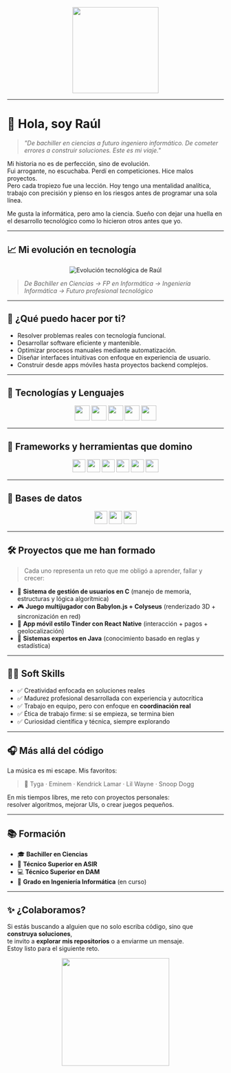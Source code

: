 <div align="center">
  <img height="200" src="https://github.com/raulmoto/miMusica/blob/main/logo2.png" />
</div>

---

# 👋 Hola, soy Raúl

> *"De bachiller en ciencias a futuro ingeniero informático. De cometer errores a construir soluciones. Este es mi viaje."*

Mi historia no es de perfección, sino de evolución.  
Fui arrogante, no escuchaba. Perdí en competiciones. Hice malos proyectos.  
Pero cada tropiezo fue una lección. Hoy tengo una mentalidad analítica, trabajo con precisión y pienso en los riesgos antes de programar una sola línea.

Me gusta la informática, pero amo la ciencia. Sueño con dejar una huella en el desarrollo tecnológico como lo hicieron otros antes que yo.

---

## 📈 Mi evolución en tecnología

<div align="center">
  <img src="https://github.com/raulmoto/IngenieriaMP/blob/main/evolucion_raul_actualizado.png" alt="Evolución tecnológica de Raúl" style="max-width: 100%;" />
</div>

> _De Bachiller en Ciencias → FP en Informática → Ingeniería Informática → Futuro profesional tecnológico_

---

## 🎯 ¿Qué puedo hacer por ti?

- Resolver problemas reales con tecnología funcional.
- Desarrollar software eficiente y mantenible.
- Optimizar procesos manuales mediante automatización.
- Diseñar interfaces intuitivas con enfoque en experiencia de usuario.
- Construir desde apps móviles hasta proyectos backend complejos.

---

## 🔧 Tecnologías y Lenguajes

<div align="center">
  <img src="https://img.shields.io/badge/Java-%23FF0000?style=for-the-badge&logo=java&logoColor=white" height="35"/>
  <img src="https://img.shields.io/badge/C-%2300599C?style=for-the-badge&logo=c&logoColor=white" height="35"/>
  <img src="https://img.shields.io/badge/Python-%23000?style=for-the-badge&logo=python&logoColor=white" height="35"/>
  <img src="https://img.shields.io/badge/JavaScript-%23F7DF1E?style=for-the-badge&logo=javascript&logoColor=black" height="35"/>
  <img src="https://img.shields.io/badge/C%23-%23239120?style=for-the-badge&logo=csharp&logoColor=white" height="35"/>
</div>

---

## 🚀 Frameworks y herramientas que domino

<div align="center">
  <img src="https://img.shields.io/badge/Node.js-%2343853B?style=for-the-badge&logo=node.js&logoColor=white" height="30"/>
  <img src="https://img.shields.io/badge/Next.js-%23000000?style=for-the-badge&logo=next.js&logoColor=white" height="30"/>
  <img src="https://img.shields.io/badge/Angular-%23DD0031?style=for-the-badge&logo=angular&logoColor=white" height="30"/>
  <img src="https://img.shields.io/badge/React_Native-%2361DAFB?style=for-the-badge&logo=react&logoColor=black" height="30"/>
  <img src="https://img.shields.io/badge/jQuery-%230769AD?style=for-the-badge&logo=jquery&logoColor=white" height="30"/>
  <img src="https://img.shields.io/badge/AJAX-%23000000?style=for-the-badge&logo=fastapi&logoColor=white" height="30"/>
</div>

---

## 🧠 Bases de datos

<div align="center">
  <img src="https://img.shields.io/badge/MySQL-%234479A1?style=for-the-badge&logo=mysql&logoColor=white" height="30"/>
  <img src="https://img.shields.io/badge/MongoDB-%2304A65C?style=for-the-badge&logo=mongodb&logoColor=white" height="30"/>
  <img src="https://img.shields.io/badge/NoSQL-%234A2F24?style=for-the-badge&logo=nosql&logoColor=white" height="30"/>
</div>

---

## 🛠 Proyectos que me han formado

> Cada uno representa un reto que me obligó a aprender, fallar y crecer:

- 🔐 **Sistema de gestión de usuarios en C** (manejo de memoria, estructuras y lógica algorítmica)
- 🎮 **Juego multijugador con Babylon.js + Colyseus** (renderizado 3D + sincronización en red)
- 📱 **App móvil estilo Tinder con React Native** (interacción + pagos + geolocalización)
- 🧩 **Sistemas expertos en Java** (conocimiento basado en reglas y estadística)

---

## 👨‍🚀 Soft Skills

- ✅ Creatividad enfocada en soluciones reales
- ✅ Madurez profesional desarrollada con experiencia y autocrítica
- ✅ Trabajo en equipo, pero con enfoque en **coordinación real**
- ✅ Ética de trabajo firme: si se empieza, se termina bien
- ✅ Curiosidad científica y técnica, siempre explorando

---

## 🎧 Más allá del código

La música es mi escape. Mis favoritos:

> 🎤 Tyga · Eminem · Kendrick Lamar · Lil Wayne · Snoop Dogg

En mis tiempos libres, me reto con proyectos personales:  
resolver algoritmos, mejorar UIs, o crear juegos pequeños.

---

## 📚 Formación

- 🎓 **Bachiller en Ciencias**
- 💾 **Técnico Superior en ASIR**
- 💻 **Técnico Superior en DAM**
- 🧠 **Grado en Ingeniería Informática** (en curso)

---

## ✨ ¿Colaboramos?

Si estás buscando a alguien que no solo escriba código, sino que **construya soluciones**,  
te invito a **explorar mis repositorios** o a enviarme un mensaje.  
Estoy listo para el siguiente reto.

<div align="center">
  <img src="https://media.giphy.com/media/xT9IgzoKnwFNmISR8I/giphy.gif" width="250"/>
</div>
